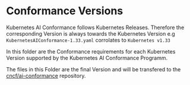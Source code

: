 # Conformance Versions

Kubernetes AI Conformance follows Kubernetes Releases. Therefore the corresponding Version is always towards the Kubernetes Version e.g `KubernetesAIConformance-1.33.yaml` corrolates to `Kubernetes v1.33`

In this folder are the Conformance requirements for each Kubernetes Version supported by the Kubernetes AI Conformance Programm. 

The files in this Folder are the final Version and will be transfered to the [cncf/ai-conformance](https://github.com/cncf/ai-conformance) repository. 